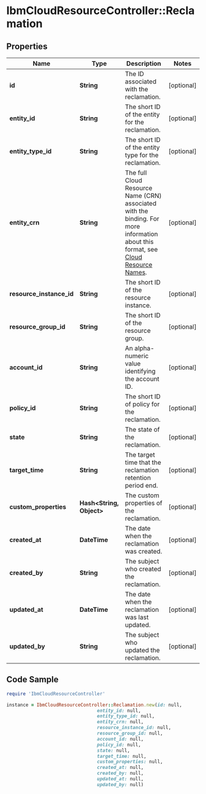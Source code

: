 # IbmCloudResourceController::Reclamation

## Properties

Name | Type | Description | Notes
------------ | ------------- | ------------- | -------------
**id** | **String** | The ID associated with the reclamation. | [optional] 
**entity_id** | **String** | The short ID of the entity for the reclamation. | [optional] 
**entity_type_id** | **String** | The short ID of the entity type for the reclamation. | [optional] 
**entity_crn** | **String** | The full Cloud Resource Name (CRN) associated with the binding. For more information about this format, see [Cloud Resource Names](https://cloud.ibm.com/docs/overview?topic&#x3D;overview-crn). | [optional] 
**resource_instance_id** | **String** | The short ID of the resource instance. | [optional] 
**resource_group_id** | **String** | The short ID of the resource group. | [optional] 
**account_id** | **String** | An alpha-numeric value identifying the account ID. | [optional] 
**policy_id** | **String** | The short ID of policy for the reclamation. | [optional] 
**state** | **String** | The state of the reclamation. | [optional] 
**target_time** | **String** | The target time that the reclamation retention period end. | [optional] 
**custom_properties** | **Hash&lt;String, Object&gt;** | The custom properties of the reclamation. | [optional] 
**created_at** | **DateTime** | The date when the reclamation was created. | [optional] 
**created_by** | **String** | The subject who created the reclamation. | [optional] 
**updated_at** | **DateTime** | The date when the reclamation was last updated. | [optional] 
**updated_by** | **String** | The subject who updated the reclamation. | [optional] 

## Code Sample

```ruby
require 'IbmCloudResourceController'

instance = IbmCloudResourceController::Reclamation.new(id: null,
                                 entity_id: null,
                                 entity_type_id: null,
                                 entity_crn: null,
                                 resource_instance_id: null,
                                 resource_group_id: null,
                                 account_id: null,
                                 policy_id: null,
                                 state: null,
                                 target_time: null,
                                 custom_properties: null,
                                 created_at: null,
                                 created_by: null,
                                 updated_at: null,
                                 updated_by: null)
```


